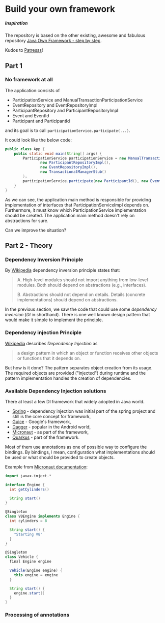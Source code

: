 # Build your own framework

##### Inspiration

The repository is based on the other existing, awesome and fabulous
repository [Java Own Framework - step by step](https://github.com/Patresss/Java-Own-Framework---step-by-step).

Kudos to [Patresss](https://github.com/Patresss)!

## Part 1

### No framework at all

The application consists of

* ParticipationService and ManualTransactionParticipationService
* EventRepository and EventRepositoryImpl
* ParticipantRepository and ParticipantRepositoryImpl
* Event and EventId
* Participant and ParticipantId

and its goal is to call `participationService.participate(...)`.

It could look like the below code:

```java
public class App {
    public static void main(String[] args) {
        ParticipationService participationService = new ManualTransactionParticipationService(
                new ParticipantRepositoryImpl(),
                new EventRepositoryImpl(),
                new TransactionalManagerStub()
        );
        participationService.participate(new ParticipantId(), new EventId());
    }
}
```

As we can see, the application main method is responsible for providing implementation of interfaces that
ParticipationServiceImpl depends on. Furthermore, it must know which ParticipationService implementation should be
created. The application main method doesn't rely on abstractions for sure.

Can we improve the situation?

## Part 2 - Theory

### Dependency Inversion Principle

By [Wikipedia](https://en.wikipedia.org/wiki/Dependency_inversion_principle) dependency inversion principle states that:
> A. High-level modules should not import anything from low-level modules. Both should depend on abstractions (e.g., interfaces).
>
> B. Abstractions should not depend on details. Details (concrete implementations) should depend on abstractions.

In the previous section, we saw the code that could use some *dependency inversion* (*DI* in shorthand). There is one
well known design pattern that would make it simple to implement the principle.

### Dependency injection Principle

[Wikipedia](https://en.wikipedia.org/wiki/Dependency_injection) describes *Dependency Injection* as
> a design pattern in which an object or function receives other objects or functions that it depends on.

But how is it done? The pattern separates object creation from its usage. The required objects are provided ("injected")
during runtime and the pattern implementation handles the creation of dependencies.

### Available Dependency Injection solutions

There at least a few DI framework that widely adopted in Java world.

* [Spring](https://spring.io) - dependency injection was initial part of the spring project and still is the core
  concept for framework,
* [Guice](https://github.com/google/guice) - Google's framework,
* [Dagger](https://dagger.dev/dev-guide/) - popular in the Android world,
* [Micronaut](https://micronaut.io) - as part of the framework,
* [Quarkus](https://quarkus.io/guides/cdi-reference) - part of the framework.

Most of them use annotations as one of possible way to configure the bindings. By bindings, I mean, configuration what
implementations should be used or what should be provided to create objects.

Example from [Micronaut documentation](https://docs.micronaut.io/1.0.0/guide/index.html#beans):

```groovy
import javax.inject.*

interface Engine {
  int getCylinders()

  String start()
}

@Singleton
class V8Engine implements Engine {
  int cylinders = 8

  String start() {
    "Starting V8"
  }
}

@Singleton
class Vehicle {
  final Engine engine

  Vehicle(Engine engine) {
    this.engine = engine
  }

  String start() {
    engine.start()
  }
}
```

### Processing of annotations
